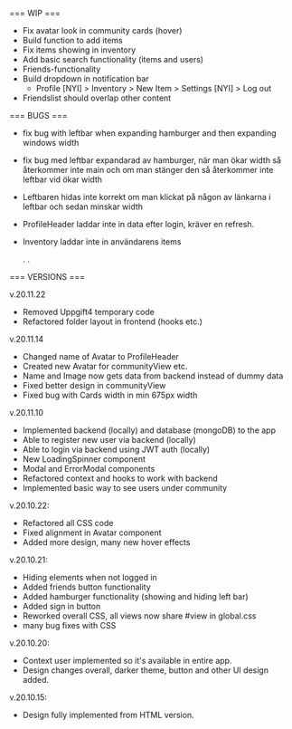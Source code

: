 === WIP ===

- Fix avatar look in community cards (hover)
- Build function to add items
- Fix items showing in inventory
- Add basic search functionality (items and users)
- Friends-functionality
- Build dropdown in notification bar
  - Profile [NYI] > Inventory > New Item > Settings [NYI] > Log out
- Friendslist should overlap other content

=== BUGS ===

- fix bug with leftbar when expanding hamburger and then expanding windows width
- fix bug med leftbar expandarad av hamburger, när man ökar width så återkommer inte main och om man stänger den så återkommer inte leftbar vid ökar width
- Leftbaren hidas inte korrekt om man klickat på någon av länkarna i leftbar
  och sedan minskar width
- ProfileHeader laddar inte in data efter login, kräver en refresh.
- Inventory laddar inte in användarens items

  .
  .

=== VERSIONS ===

v.20.11.22

- Removed Uppgift4 temporary code
- Refactored folder layout in frontend (hooks etc.)

v.20.11.14

- Changed name of Avatar to ProfileHeader
- Created new Avatar for communityView etc.
- Name and Image now gets data from backend instead of dummy data
- Fixed better design in communityView
- Fixed bug with Cards width in min 675px width

v.20.11.10

- Implemented backend (locally) and database (mongoDB) to the app
- Able to register new user via backend (locally)
- Able to login via backend using JWT auth (locally)
- New LoadingSpinner component
- Modal and ErrorModal components
- Refactored context and hooks to work with backend
- Implemented basic way to see users under community

v.20.10.22:

- Refactored all CSS code
- Fixed alignment in Avatar component
- Added more design, many new hover effects

v.20.10.21:

- Hiding elements when not logged in
- Added friends button functionality
- Added hamburger functionality (showing and hiding left bar)
- Added sign in button
- Reworked overall CSS, all views now share #view in global.css
- many bug fixes with CSS

v.20.10.20:

- Context user implemented so it's available in entire app.
- Design changes overall, darker theme, button and other UI design added.

v.20.10.15:

- Design fully implemented from HTML version.
